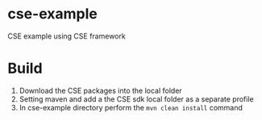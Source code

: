 # cse-example
CSE example using CSE framework

# Build
1. Download the CSE packages into the local folder
2. Setting maven and add a the CSE sdk local folder as a separate profile
3. In cse-example directory perform the `mvn clean install` command
